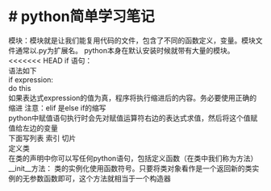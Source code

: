 # #  python简单学习笔记
模块：模块就是让我们能复用代码的文件，包含了不同的函数定义，变量。模块文件通常以.py为扩展名。
python本身在默认安装时候就带有大量的模块。<br>
<<<<<<< HEAD
if 语句：<br>
    语法如下 <br>
if expression:<br>
    do this <br>
如果表达式expression的值为真，程序将执行缩进后的内容。务必要使用正确的缩进
注意：elif 是else if的缩写<br>
python中赋值语句执行时会先对赋值运算符右边的表达式求值，然后将这个值赋值给左边的变量<br>
下面写列表 索引 切片<br>
定义类<br>
在类的声明中你可以写任何python语句，包括定义函数（在类中我们称为方法）
__init__方法： 类的实例化使用函数符号。只要将类对象看作是一个返回新的类实例的无参数函数即可，这个方法就相当于一个构造器

